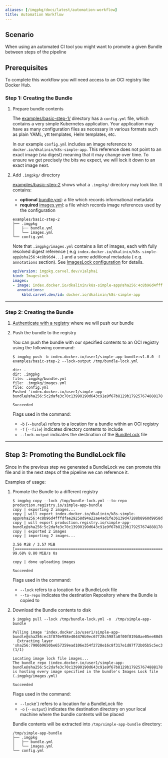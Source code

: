 ```yaml
---
aliases: [/imgpkg/docs/latest/automation-workflow]
title: Automation Workflow
---
```


## Scenario

When using an automated CI tool you might want to promote a given Bundle between steps of the pipeline

## Prerequisites

To complete this workflow you will need access to an OCI registry like Docker Hub.

### Step 1: Creating the Bundle

1. Prepare bundle contents

   The [examples/basic-step-1/](https://github.com/carvel-dev/imgpkg/tree/develop/examples/basic-step-1)
   directory has a `config.yml` file, which contains a very simple Kubernetes application. Your application may have as
   many configuration files as necessary in various formats such as plain YAML, ytt templates, Helm templates, etc.

   In our example `config.yml` includes an image reference to `docker.io/dkalinin/k8s-simple-app`. This reference does
   not point to an exact image (via digest) meaning that it may change over time. To ensure we get precisely the bits we
   expect, we will lock it down to an exact image next.

1. Add `.imgpkg/` directory

   [examples/basic-step-2](https://github.com/carvel-dev/imgpkg/tree/develop/examples/basic-step-2) shows what
   a `.imgpkg/` directory may look like. It contains:

    - **optional** [bundle.yml](resources.md#bundle-metadata): a file which records informational metadata
    - **required** [images.yml](resources.md#imageslock): a file which records image references used by the
      configuration

    ```bash-plain
    examples/basic-step-2
    ├── .imgpkg
    │   ├── bundle.yml
    │   └── images.yml
    └── config.yml
    ```

   Note that `.imgpkg/images.yml` contains a list of images, each with fully resolved digest reference (
   e.g `index.docker.io/dkalinin/k8s-simple-app@sha256:4c8b96d4...`) and a some additional metadata (
   e.g. `annotations` section). See [ImagesLock configuration](resources.md#imageslock-configuration) for details.

    ```yaml
    apiVersion: imgpkg.carvel.dev/v1alpha1
    kind: ImagesLock
    images:
    - image: index.docker.io/dkalinin/k8s-simple-app@sha256:4c8b96d4fffdfae29258d94a22ae4ad1fe36139d47288b8960d9958d1e63a9d0
      annotations:
        kbld.carvel.dev/id: docker.io/dkalinin/k8s-simple-app
    ```

---

### Step 2: Creating the Bundle

1. [Authenticate with a registry](auth.md) where we will push our bundle

2. Push the bundle to the registry

   You can push the bundle with our specified contents to an OCI registry using the following command:

    ```bash-plain
    $ imgpkg push -b index.docker.io/user1/simple-app-bundle:v1.0.0 -f examples/basic-step-2 --lock-output /tmp/bundle-lock.yml

    dir: .
    dir: .imgpkg
    file: .imgpkg/bundle.yml
    file: .imgpkg/images.yml
    file: config.yml
    Pushed 'index.docker.io/user1/simple-app-bundle@sha256:5c2dafe3c70c13990190d643c91e9f67b8129b179257674888178868474f6511'

    Succeeded
    ```

   Flags used in the command:
    - `-b` (`--bundle`) refers to a location for a bundle within an OCI registry
    - `-f` (`--file`) indicates directory contents to include
    - `--lock-output` indicates the destination of the [BundleLock](resources.md#bundlelock-configuration) file

---

## Step 3: Promoting the BundleLock file

Since in the previous step we generated a BundleLock we can promote this file and in the next steps of the pipeline we
can reference it.

Examples of usage:

1. Promote the Bundle to a different registry

   ```bash-plain
   $ imgpkg copy --lock /tmp/bundle-lock.yml --to-repo production.registry.io/simple-app-bundle
   copy | exporting 2 images...
   copy | will export index.docker.io/dkalinin/k8s-simple-app@sha256:4c8b96d4fffdfae29258d94a22ae4ad1fe36139d47288b8960d9958d1e63a9d0
   copy | will export production.registry.io/simple-app-bundle@sha256:5c2dafe3c70c13990190d643c91e9f67b8129b179257674888178868474f6511
   copy | exported 2 images
   copy | importing 2 images...
   
   3.56 MiB / 3.57 MiB [========================================================================================================================================================================]  99.68% 8.80 MiB/s 0s
   
   copy | done uploading images
   
   Succeeded
   ```

   Flags used in the command:
    - `--lock` refers to a location for a BundleLock file
    - `--to-repo` indicates the destination Repository where the Bundle is copied to

2. Download the Bundle contents to disk

    ```bash-plain
    $ imgpkg pull --lock /tmp/bundle-lock.yml -o  /tmp/simple-app-bundle

    Pulling image 'index.docker.io/user1/simple-app-bundle@sha256:ec3f870e958e404476b9ec67f28c598fa8f00f819b8ae05ee80d51bac9f35f5d'
      Extracting layer 'sha256:7906b9650be657359ead106e354f2728e16c8f317e1d87f72b05b5c5ec3d89cc' (1/1)
   
    Locating image lock file images...
    The bundle repo (index.docker.io/user1/simple-app-bundle@sha256:5c2dafe3c70c13990190d643c91e9f67b8129b179257674888178868474f6511) is hosting every image specified in the bundle's Images Lock file (.imgpkg/images.yml)

    Succeeded
    ```

   Flags used in the command:
    - `--lock`e`) refers to a location for a BundleLock file
    - `-o` (`--output`) indicates the destination directory on your local machine where the bundle contents will be
      placed

   Bundle contents will be extracted into `/tmp/simple-app-bundle` directory:

    ```bash-plain
    /tmp/simple-app-bundle
    ├── .imgpkg
    │   ├── bundle.yml
    │   └── images.yml
    └── config.yml
    ```
